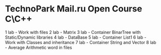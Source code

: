 # TechnoPark Mail.ru Open Course C\C++
1 lab - Work with files
2 lab - Matrix
3 lab - Container BinarTree with Static/Dynamic libraries
4 lab - DataBase
5 lab - Container List1
6 lab - Work with Classes and inheritance
7 lab - Container String and Vector
8 lab - Average Arithmetic word in files
